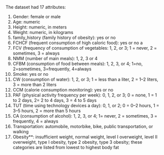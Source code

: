 The dataset had 17 attributes:
1. Gender: female or male
2. Age: numeric
3. Height: numeric, in meters
4. Weight: numeric, in kilograms
5. family_history (family history of obesity): yes or no
6. FCHCF (frequent consumption of high caloric food): yes or no a
7. FCV (frequency of consumption of vegetables: 1, 2, or 3; 1 = never, 2 = sometimes, 3 = always
8. NMM (number of main meals): 1, 2, 3 or 4
9. CFBM (consumption of food between meals): 1, 2, 3, or 4; 1=no, 2=sometimes, 3=frequently, 4=always
10. Smoke: yes or no
11. CW (consumption of water): 1, 2, or 3; 1 = less than a liter, 2 = 1–2 liters, 3 = more than 2 liters
12. CCM (calorie consumption monitoring): yes or no
13. PAF (physical activity frequency per week): 0, 1, 2, or 3; 0 = none, 1 = 1 to 2 days, 2= 2 to 4 days, 3 = 4 to 5 days
14. TUT (time using technology devices a day): 0, 1, or 2; 0 = 0–2 hours, 1 = 3–5 hours, 2 = more than 5 hours
15. CA (consumption of alcohol): 1, 2, 3, or 4; 1= never, 2 = sometimes, 3 = frequently, 4 = always
16. Transportation: automobile, motorbike, bike, public transportation, or walking
17. Obesity**: insufficient weight, normal weight, level I overweight, level II overweight, type I obesity, type 2 obesity, type 3 obesity; these categories are listed from lowest to highest body fat
